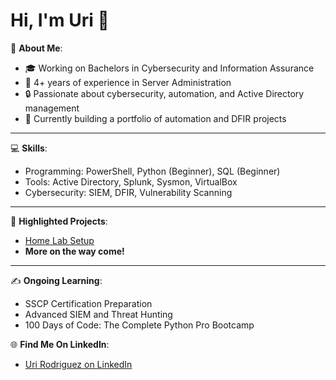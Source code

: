 # Hi, I'm Uri 👋

🌟 **About Me**:  
- 🎓 Working on Bachelors in Cybersecurity and Information Assurance  
- 💼 4+ years of experience in Server Administration  
- 🔒 Passionate about cybersecurity, automation, and Active Directory management  
- 🚀 Currently building a portfolio of automation and DFIR projects

---

💻 **Skills**:  
- Programming: PowerShell, Python (Beginner), SQL (Beginner)
- Tools: Active Directory, Splunk, Sysmon, VirtualBox  
- Cybersecurity: SIEM, DFIR, Vulnerability Scanning

---

📂 **Highlighted Projects**:  
- [Home Lab Setup](https://github.com/Urodz16/home-lab-setup)
- **More on the way come!**

---

✍️ **Ongoing Learning**:  
- SSCP Certification Preparation  
- Advanced SIEM and Threat Hunting
- 100 Days of Code: The Complete Python Pro Bootcamp

🌐 **Find Me On LinkedIn**:  
- [Uri Rodriguez on LinkedIn](https://www.linkedin.com/in/uri-rodriguez16/)
